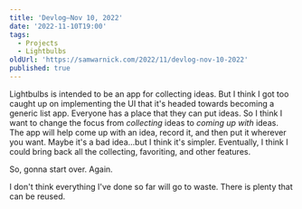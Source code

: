 ```yaml
---
title: 'Devlog—Nov 10, 2022'
date: '2022-11-10T19:00'
tags:
  - Projects
  - Lightbulbs
oldUrl: 'https://samwarnick.com/2022/11/devlog-nov-10-2022'
published: true
---
```


Lightbulbs is intended to be an app for collecting ideas. But I think I got too caught up on implementing the UI that it's headed towards becoming a generic list app. Everyone has a place that they can put ideas. So I think I want to change the focus from *collecting* ideas to *coming up with* ideas. The app will help come up with an idea, record it, and then put it wherever you want. Maybe it's a bad idea...but I think it's simpler. Eventually, I think I could bring back all the collecting, favoriting, and other features.

So, gonna start over. Again.

I don't think everything I've done so far will go to waste. There is plenty that can be reused.
